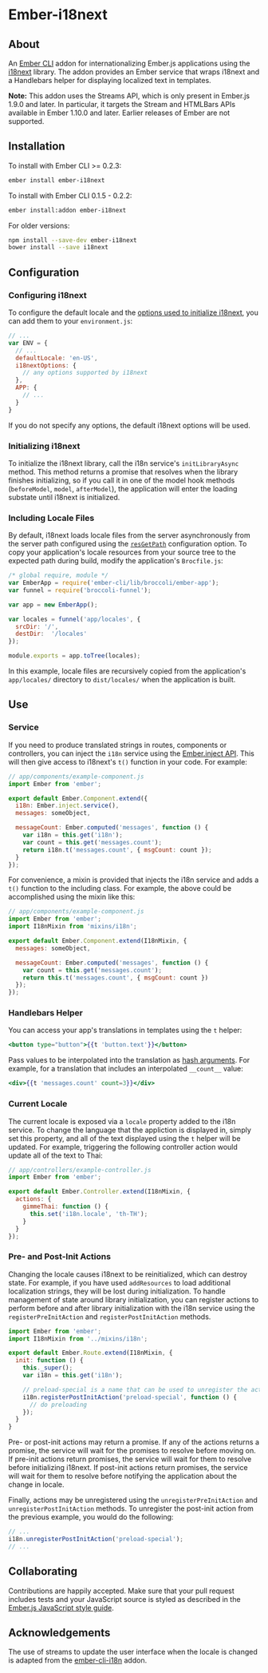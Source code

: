 # Ember-i18next

## About

An [Ember CLI](http://www.ember-cli.com/) addon for internationalizing Ember.js applications using the [i18next](http://i18next.com/) library. The addon provides an Ember service that wraps i18next and a Handlebars helper for displaying localized text in templates.

**Note:** This addon uses the Streams API, which is only present in Ember.js 1.9.0 and later. In particular, it targets the Stream and HTMLBars APIs available in Ember 1.10.0 and later. Earlier releases of Ember are not supported.

## Installation

To install with Ember CLI >= 0.2.3:

```bash
ember install ember-i18next
```

To install with Ember CLI 0.1.5 - 0.2.2:

```bash
ember install:addon ember-i18next
```

For older versions:

```bash
npm install --save-dev ember-i18next
bower install --save i18next
```

## Configuration

### Configuring i18next

To configure the default locale and the [options used to initialize i18next](http://i18next.com/pages/doc_init.html), you can add them to your `environment.js`:

```javascript
// ...
var ENV = {
  // ...
  defaultLocale: 'en-US',
  i18nextOptions: {
    // any options supported by i18next
  },
  APP: {
    // ...
  }
}
```

If you do not specify any options, the default i18next options will be used.

### Initializing i18next

To initialize the i18next library, call the i18n service's `initLibraryAsync` method. This method returns a promise that resolves when the library finishes initializing, so if you call it in one of the model hook methods (`beforeModel`, `model`, `afterModel`), the application will enter the loading substate until i18next is initialized.

### Including Locale Files

By default, i18next loads locale files from the server asynchronously from the server path configured using the [`resGetPath`](http://i18next.com/pages/doc_init.html#getresources) configuration option. To copy your application's locale resources from your source tree to the expected path during build, modify the application's `Brocfile.js`:

```javascript
/* global require, module */
var EmberApp = require('ember-cli/lib/broccoli/ember-app');
var funnel = require('broccoli-funnel');

var app = new EmberApp();

var locales = funnel('app/locales', {
  srcDir: '/',
  destDir:  '/locales'
});

module.exports = app.toTree(locales);
```

In this example, locale files are recursively copied from the application's `app/locales/` directory to `dist/locales/` when the application is built.

## Use

### Service

If you need to produce translated strings in routes, components or controllers, you can inject the `i18n` service using the [Ember.inject API](http://emberjs.com/api/classes/Ember.inject.html). This will then give access to i18next's `t()` function in your code. For example:

```javascript
// app/components/example-component.js
import Ember from 'ember';

export default Ember.Component.extend({
  i18n: Ember.inject.service(),
  messages: someObject,

  messageCount: Ember.computed('messages', function () {
    var i18n = this.get('i18n');
    var count = this.get('messages.count');
    return i18n.t('messages.count', { msgCount: count });
  }
});
```

For convenience, a mixin is provided that injects the i18n service and adds a `t()` function to the including class. For example, the above could be accomplished using the mixin like this:

```javascript
// app/components/example-component.js
import Ember from 'ember';
import I18nMixin from 'mixins/i18n';

export default Ember.Component.extend(I18nMixin, {
  messages: someObject,

  messageCount: Ember.computed('messages', function () {
    var count = this.get('messages.count');
    return this.t('messages.count', { msgCount: count })
  });
});
```

### Handlebars Helper

You can access your app's translations in templates using the `t` helper:

```handlebars
<button type="button">{{t 'button.text'}}</button>
```

Pass values to be interpolated into the translation as [hash arguments](http://handlebarsjs.com/expressions.html). For example, for a translation that includes an interpolated `__count__` value:

```handlebars
<div>{{t 'messages.count' count=3}}</div>
```

### Current Locale

The current locale is exposed via a `locale` property added to the i18n service. To change the language that the appliction is displayed in, simply set this property, and all of the text displayed using the `t` helper will be updated. For example, triggering the following controller action would update all of the text to Thai:

```javascript
// app/controllers/example-controller.js
import Ember from 'ember';

export default Ember.Controller.extend(I18nMixin, {
  actions: {
    gimmeThai: function () {
      this.set('i18n.locale', 'th-TH');
    }
  }
});
```

### Pre- and Post-Init Actions

Changing the locale causes i18next to be reinitialized, which can destroy state. For example, if you have used `addResources` to load additional localization strings, they will be lost during initialization. To handle management of state around library initialization, you can register actions to perform before and after library initialization with the i18n service using the `registerPreInitAction` and `registerPostInitAction` methods.

```javascript
import Ember from 'ember';
import I18nMixin from '../mixins/i18n';

export default Ember.Route.extend(I18nMixin, {
  init: function () {
    this._super();
    var i18n = this.get('i18n');

    // preload-special is a name that can be used to unregister the action later
    i18n.registerPostInitAction('preload-special', function () {
      // do preloading
    });
  }
}
```

Pre- or post-init actions may return a promise. If any of the actions returns a promise, the service will wait for the promises to resolve before moving on. If pre-init actions return promises, the service will wait for them to resolve before initializing i18next. If post-init actions return promises, the service will wait for them to resolve before notifying the application about the change in locale.

Finally, actions may be unregistered using the `unregisterPreInitAction` and `unregisterPostInitAction` methods. To unregister the post-init action from the previous example, you would do the following:

```javascript
// ...
i18n.unregisterPostInitAction('preload-special');
// ...
```

## Collaborating

Contributions are happily accepted. Make sure that your pull request includes tests and your JavaScript source is styled as described in the [Ember.js JavaScript style guide](https://github.com/emberjs/ember.js/blob/master/STYLEGUIDE.md).

## Acknowledgements

The use of streams to update the user interface when the locale is changed is adapted from the [ember-cli-i18n](https://github.com/dockyard/ember-cli-i18n) addon.
